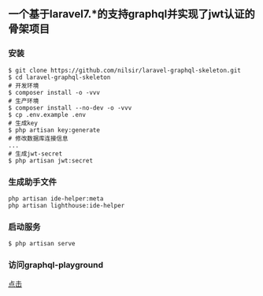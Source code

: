 ## 一个基于laravel7.*的支持graphql并实现了jwt认证的骨架项目

### 安装
```shell script
$ git clone https://github.com/nilsir/laravel-graphql-skeleton.git
$ cd laravel-graphql-skeleton
# 开发环境
$ composer install -o -vvv
# 生产环境
$ composer install --no-dev -o -vvv
$ cp .env.example .env
# 生成key
$ php artisan key:generate
# 修改数据库连接信息
...
# 生成jwt-secret
$ php artisan jwt:secret
```

### 生成助手文件
```shell script
php artisan ide-helper:meta
php artisan lighthouse:ide-helper
```

### 启动服务
```shell script
$ php artisan serve
```

### 访问graphql-playground
[点击](http://127.0.0.1:8000/graphql-playground)

